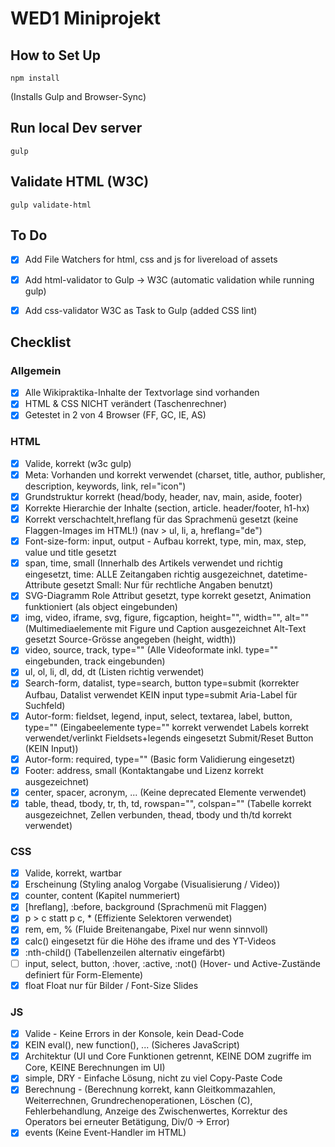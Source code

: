 # WED1 Miniprojekt

## How to Set Up

```
npm install
```
(Installs Gulp and Browser-Sync)


## Run local Dev server

```
gulp
```

## Validate HTML (W3C)
```
gulp validate-html
```

## To Do

- [x] Add File Watchers for html, css and js for livereload of assets
- [x] Add html-validator to Gulp -> W3C (automatic validation while running gulp)
- [x] Add css-validator W3C as Task to Gulp (added CSS lint)


## Checklist

### Allgemein

- [x] Alle Wikipraktika-Inhalte der Textvorlage sind vorhanden
- [x] HTML & CSS NICHT verändert (Taschenrechner)
- [x] Getestet in 2 von 4 Browser (FF, GC, IE, AS)

### HTML

- [x] Valide, korrekt (w3c gulp)
- [x] Meta: Vorhanden und korrekt verwendet (charset, title, author, publisher, description, keywords, link, rel="icon")
- [x] Grundstruktur korrekt (head/body, header, nav, main, aside, footer)
- [x] Korrekte Hierarchie der Inhalte (section, article. header/footer, h1-hx)
- [x] Korrekt verschachtelt,hreflang für das Sprachmenü gesetzt (keine Flaggen-Images im HTML!) (nav > ul, li, a, hreflang="de")
- [x] Font-size-form: input, output - Aufbau korrekt, type, min, max, step, value und title gesetzt
- [x] span, time, small (Innerhalb des Artikels verwendet und richtig eingesetzt,
time: ALLE Zeitangaben richtig ausgezeichnet, datetime-Attribute gesetzt
Small: Nur für rechtliche Angaben benutzt)
- [x] SVG-Diagramm Role Attribut gesetzt, type korrekt gesetzt, Animation funktioniert (als object eingebunden)
- [x] img, video, iframe, svg, figure, figcaption, height="", width="", alt="" (Multimediaelemente mit Figure und Caption ausgezeichnet Alt-Text gesetzt Source-Grösse angegeben (height, width))
- [x] video, source, track, type="" (Alle Videoformate inkl. type="" eingebunden, track eingebunden)
- [x] ul, ol, li, dl, dd, dt (Listen richtig verwendet)
- [x] Search-form, datalist, type=search, button type=submit (korrekter Aufbau, Datalist verwendet
KEIN input type=submit Aria-Label für Suchfeld)
- [x] Autor-form: fieldset, legend, input, select, textarea, label, button, type="" (Eingabeelemente type="" korrekt verwendet Labels korrekt verwendet/verlinkt Fieldsets+legends eingesetzt Submit/Reset Button (KEIN Input))
- [x] Autor-form: required, type="" (Basic form Validierung eingesetzt)
- [x] Footer: address, small	(Kontaktangabe und Lizenz korrekt ausgezeichnet)
- [x] center, spacer, acronym, ...	(Keine deprecated Elemente verwendet)
- [x] table, thead, tbody, tr, th, td, rowspan="", colspan="" (Tabelle korrekt ausgezeichnet, Zellen verbunden, thead, tbody und th/td korrekt verwendet)

### CSS
- [x] Valide, korrekt, wartbar
- [x] Erscheinung (Styling analog Vorgabe (Visualisierung / Video))
- [x] counter, content (Kapitel nummeriert)
- [x] [hreflang], :before, background (Sprachmenü mit Flaggen)
- [x] p > c statt p c, * (Effiziente Selektoren verwendet)
- [x] rem, em, % (Fluide Breitenangabe, Pixel nur wenn sinnvoll)
- [x] calc() eingesetzt für die Höhe des iframe und des YT-Videos
- [x] :nth-child() (Tabellenzeilen alternativ eingefärbt)
- [ ] input, select, button, :hover, :active, :not() (Hover- und Active-Zustände definiert für Form-Elemente)
- [x] float Float nur für Bilder / Font-Size Slides

### JS
- [x] Valide - Keine Errors in der Konsole, kein Dead-Code
- [x] KEIN eval(), new function(), ... (Sicheres JavaScript)
- [x] Architektur (UI und Core Funktionen getrennt, KEINE DOM zugriffe im Core, KEINE Berechnungen im UI)
- [x] simple, DRY - Einfache Lösung, nicht zu viel Copy-Paste Code
- [x] Berechnung - (Berechnung korrekt, kann Gleitkommazahlen, Weiterrechnen, Grundrechenoperationen, Löschen (C), Fehlerbehandlung, Anzeige des Zwischenwertes, Korrektur des Operators bei erneuter Betätigung, Div/0 -> Error)
- [x] events (Keine Event-Handler im HTML)
